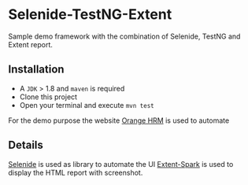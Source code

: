 # Selenide-TestNG-Extent
Sample demo framework with the combination of Selenide, TestNG and Extent report.


## Installation
* A `JDK` > 1.8 and `maven` is required
* Clone this project 
* Open your terminal and execute `mvn test`

For the demo purpose the website [Orange HRM](https://opensource-demo.orangehrmlive.com/web/index.php/auth/login) is used to automate
## Details
[Selenide](https://selenide.org/quick-start.html) is used as library to automate the UI
[Extent-Spark](https://www.extentreports.com/docs/versions/4/java/spark-reporter.html) is used to display the HTML report with screenshot.